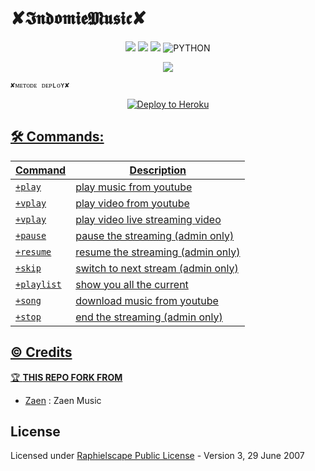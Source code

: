 #         ✘𝕴𝖓𝖉𝖔𝖒𝖎𝖊𝕸𝖚𝖘𝖎𝖈✘

</p>
<p align="center">
    <a href="https://github.com/IndomieGorengSatu/Indomie-Music/commits/Indomi-Music"><img src="https://img.shields.io/github/last-commit/IndomieGorengSatu/Indomie-Music?color=ff0000&logo=github&logoColor=ffffff&style=for-the-badge" /></a>
    <a href="https://github.com/IndomieGorengSatu/Indomie-Music"> <img src="https://img.shields.io/github/repo-size/IndomieGorengSatu/Indomie-Music?logo=github&style=for-the-badge" /></a>
    <a href="https://pypi.org/project/Telethon/"><img src="https://img.shields.io/pypi/v/telethon?color=important&label=telethon&logo=python&logoColor=brightgreen&style=for-the-badge" /></a>
    <img alt="PYTHON" src="https://img.shields.io/badge/PYTHON-v3.9.6-purple?style=for-the-badge&logo=appveyor"/>
    </p>


<p align="center">
  <img src=<img src="https://telegra.ph/file/de20b441bf066f2fc7f3f.jpg">
</p>


    ✘ᴍᴇᴛᴏᴅᴇ ᴅᴇᴘʟᴏʏ✘

<p align="center">
<a href="https://dashboard.heroku.com/new?template=https://github.com/IndomieGorengSatu/Indomie-Music"><img src="https://www.herokucdn.com/deploy/button.png" alt="Deploy to Heroku" target="_blank""/</a>


## 🛠 Commands:
| Command | Description |
| ------ | ------ |
| `+play` | play music from youtube |
| `+vplay` | play video from youtube |
| `+vplay` | play video live streaming video |
| `+pause` | pause the streaming (admin only) |
| `+resume` | resume the streaming (admin only) |
| `+skip` | switch to next stream (admin only) |
| `+playlist` | show you all the current | stream list |
| `+song` | download music from youtube |
| `+stop` | end the streaming (admin only) |


## © Credits

🏆 **THIS REPO FORK FROM**
*   [Zaen](https://github.com/Zaen-ubot) :  Zaen Music

## License
Licensed under [Raphielscape Public License](https://github.com/IndomieGorengSatu/Indomie-Userbot/blob/Indomie-Music/LICENSE) - Version 3, 29 June 2007
